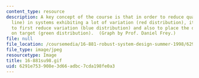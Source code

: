 ```yaml
---
content_type: resource
description: A key concept of the course is that in order to reduce quality loss (black
  line) in systems exhibiting a lot of variation (red distribution), it is important
  to first reduce variation (blue distribution) and also to place the distribution
  on target (green distribution).  (Graph by Prof. Daniel Frey.)
file: null
file_location: /coursemedia/16-881-robust-system-design-summer-1998/6291e753908e3d66adbc7cda198fe0a3_16-881su98.gif
file_type: image/jpeg
resourcetype: Image
title: 16-881su98.gif
uid: 6291e753-908e-3d66-adbc-7cda198fe0a3
---
```

